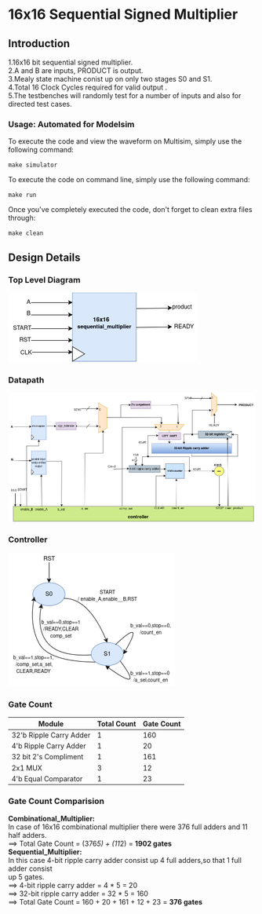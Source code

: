 # 16x16 Sequential Signed Multiplier

## Introduction

1.16x16 bit sequential signed multiplier. <br>
2.A and B are inputs, PRODUCT is output.<br>
3.Mealy state machine conist up on only two stages S0 and S1.<br>
4.Total 16 Clock Cycles required for valid output .<br>
5.The testbenches will randomly test for a number of inputs and also for directed test cases.<br>

### Usage: Automated for Modelsim

To execute the code and view the waveform on Multisim, simply use the following command:
```
make simulator
```

To execute the code on command line, simply use the following command:
```
make run
```

Once you've completely executed the code, don't forget to clean extra files through:
```
make clean
```

## Design Details

### Top Level Diagram

![Top Level](docs/TopLevel.png)

### Datapath
![Datapath](docs/Datapath.png)

### Controller
![Datapath](docs/Controller.png)

### Gate Count

| Module                  | Total Count | Gate Count |
| ----------------------- | ----------- | ---------- |
| 32'b Ripple Carry Adder | 1           | 160        |
| 4'b Ripple Carry Adder  | 1           | 20         |
| 32 bit 2's Compliment   | 1           | 161        |
| 2x1 MUX                 | 3           | 12         |
| 4'b Equal Comparator    | 1           | 23         |


### Gate Count Comparision
**Combinational_Multiplier:** <br>
In case of 16x16 combinational multiplier there were 376 full adders and 11 half adders. <br>
==> Total Gate Count = (376*5) + (11*2) = **1902 gates** <br>
**Sequential_Multiplier:** <br>
In this case 4-bit ripple carry adder consist up 4 full adders,so that 1 full adder consist <br>
up 5 gates.<br>
==> 4-bit ripple carry adder = 4 * 5 = 20<br>
==> 32-bit ripple carry adder = 32 * 5 = 160<br>
==> Total Gate Count = 160 + 20 + 161 + 12 + 23 = **376 gates**<br>

